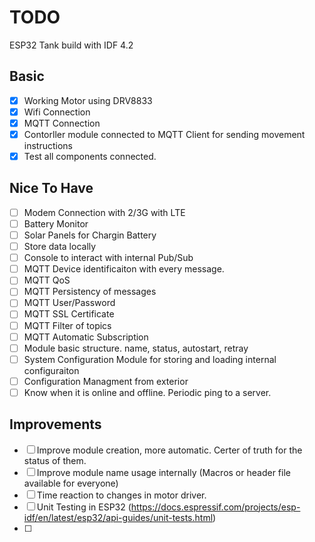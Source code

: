 # TODO

ESP32 Tank build with IDF 4.2 

## Basic
- [x] Working Motor using DRV8833
- [X] Wifi Connection
- [X] MQTT Connection
- [X] Contorller module connected to MQTT Client for sending movement instructions
- [X] Test all components connected.

## Nice To Have

- [ ] Modem Connection with 2/3G with LTE
- [ ] Battery Monitor
- [ ] Solar Panels for Chargin Battery
- [ ] Store data locally
- [ ] Console to interact with internal Pub/Sub
- [ ] MQTT Device identificaiton with every message.
- [ ] MQTT QoS 
- [ ] MQTT Persistency of messages
- [ ] MQTT User/Password
- [ ] MQTT SSL Certificate
- [ ] MQTT Filter of topics
- [ ] MQTT Automatic Subscription
- [ ] Module basic structure. name, status, autostart, retray  
- [ ] System Configuration Module for storing and loading internal configuraiton
- [ ] Configuration Managment from exterior
- [ ] Know when it is online and offline. Periodic ping to a server.

## Improvements 
- [ ] Improve module creation, more automatic. Certer of truth for the status of them.
- [ ] Improve module name usage internally (Macros or header file available for everyone)
- [ ] Time reaction to changes in motor driver.
- [ ] Unit Testing in ESP32 (https://docs.espressif.com/projects/esp-idf/en/latest/esp32/api-guides/unit-tests.html)
- [ ] 

